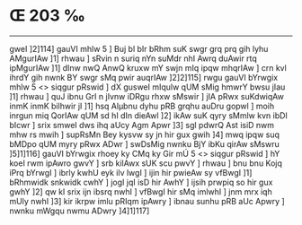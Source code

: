 # Œ 203 ‰
---
gweI ]2]114] gauVI mhlw 5 ] Buj bl bIr bRhm suK swgr grq prq
gih lyhu AMgurIAw ]1] rhwau ] sRvin n suriq nYn suMdr nhI Awrq
duAwir rtq ipMgurIAw ]1] dInw nwQ AnwQ kruxw mY swjn mIq ipqw
mhqrIAw ] crn kvl ihrdY gih nwnk BY swgr sMq pwir auqrIAw
]2]2]115]
rwgu gauVI bYrwgix mhlw 5 <> siqgur pRswid ]
dX gusweI mIqulw qUM sMig hmwrY bwsu jIau ]1] rhwau ] quJ ibnu GrI n
jIvnw iDRgu rhxw sMswir ] jIA pRwx suKdwiqAw inmK inmK bilhwir jI
]1] hsq Alµbnu dyhu pRB grqhu auDru gopwl ] moih inrgun miq QorIAw
qUM sd hI dIn dieAwl ]2] ikAw suK qyry sMmlw kvn ibDI bIcwr ]
srix smweI dws ihq aUcy Agm Apwr ]3] sgl pdwrQ Ast isiD nwm
mhw rs mwih ] supRsMn Bey kysvw sy jn hir gux gwih ]4] mwq ipqw suq
bMDpo qUM myry pRwx ADwr ] swDsMig nwnku BjY ibKu qirAw sMswru
]5]1]116]
gauVI bYrwgix rhoey ky CMq ky Gir mÚ 5 <> siqgur pRswid ]
hY koeI rwm ipAwro gwvY ] srb kilAwx sUK scu pwvY ] rhwau ] bnu bnu
Kojq iPrq bYrwgI ] ibrly kwhU eyk ilv lwgI ] ijin hir pwieAw sy
vfBwgI ]1] bRhmwidk snkwidk cwhY ] jogI jqI isD hir AwhY ] ijsih
prwpiq so hir gux gwhY ]2] qw kI srix ijn ibsrq nwhI ] vfBwgI
hir sMq imlwhI ] jnm mrx iqh mUly nwhI ]3] kir ikrpw imlu pRIqm
ipAwry ] ibnau sunhu pRB aUc Apwry ] nwnku mWgqu nwmu ADwry
]4]1]117]
####
